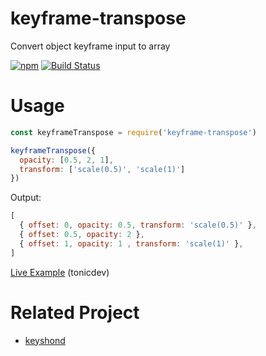 # keyframe-transpose
Convert object keyframe input to array

[![npm](https://img.shields.io/npm/v/keyframe-transpose.svg)](https://www.npmjs.com/package/keyframe-transpose)
[![Build Status](https://travis-ci.org/inuscript/keyframe-transpose.svg?branch=master)](https://travis-ci.org/inuscript/keyframe-transpose)

# Usage

```js
const keyframeTranspose = require('keyframe-transpose')

keyframeTranspose({
  opacity: [0.5, 2, 1],
  transform: ['scale(0.5)', 'scale(1)']
})
```

Output:

```js
[
  { offset: 0, opacity: 0.5, transform: 'scale(0.5)' },
  { offset: 0.5, opacity: 2 },
  { offset: 1, opacity: 1 , transform: 'scale(1)' },
]
```

[Live Example](https://tonicdev.com/inuscript/57cecc40b532091400d4c4e1) (tonicdev)

# Related Project

- [keyshond](https://github.com/inuscript/keyshond)